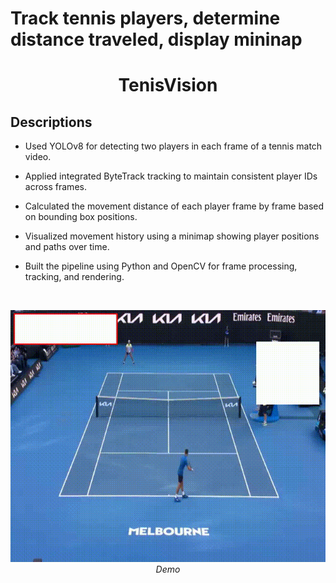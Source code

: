 # Track tennis players, determine distance traveled, display mininap
<p align="center">
 <h1 align="center">TenisVision</h1>
</p>

## Descriptions
* Used YOLOv8 for detecting two players in each frame of a tennis match video.

* Applied integrated ByteTrack tracking to maintain consistent player IDs across frames.

* Calculated the movement distance of each player frame by frame based on bounding box positions.

* Visualized movement history using a minimap showing player positions and paths over time.

* Built the pipeline using Python and OpenCV for frame processing, tracking, and rendering.

</br>

<p align="center">
  <img src="output/tenis_match.gif" width=600><br/>
  <i>Demo</i>
</p>
